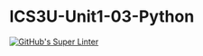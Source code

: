 # ICS3U-Unit1-03-Python

[![GitHub's Super Linter](https://github.com/Aidan-moore/ICS3U-Unit1-03-Python/workflows/GitHub's%20Super%20Linter/badge.svg)](https://github.com/Aidan-moore/ICS3U-Unit1-03-Python/actions)
